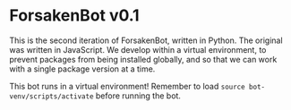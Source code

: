 # ForsakenBot v0.1

This is the second iteration of ForsakenBot, written in Python. The original was written in JavaScript. We develop within a virtual environment, to prevent packages from being installed globally, and so that we can work with a single package version at a time.

This bot runs in a virtual environment! Remember to load `source bot-venv/scripts/activate` before running the bot.